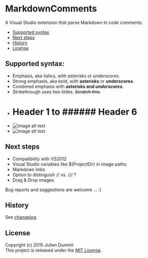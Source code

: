 
# MarkdownComments

A Visual Studio extension that parse Markdown in code comments.

* [Supported syntax](#supported-syntax)
* [Next steps](#next-steps)
* [History](#history)
* [License](#license)

## Supported syntax:

* Emphasis, aka italics, with *asterisks* or _underscores_.
* Strong emphasis, aka bold, with **asterisks** or __underscores__.
* Combined emphasis with **asterisks and _underscores_**.
* Strikethrough uses two tildes. ~~Scratch this.~~
* # Header 1 to ###### Header 6
* ![image alt text](http://imageurl/image.png "optional title")
* ![image alt text](image_path_relative_to_code_file.png "optional title")

## Next steps

* Compatibility with VS2012
* Visual Studio variables like $(ProjectDir) in image paths
* Markdown links
* Option to distinguish // vs. /// ?
* Drag & Drop images

Bug reports and suggestions are welcome ... :)

## History

See [changelog](changelog.txt).

## License

Copyright (c) 2015 Julien Duminil  
This project is released under the [MIT License](http://opensource.org/licenses/MIT).
